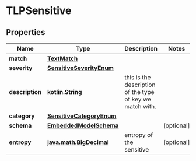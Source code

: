 
# TLPSensitive

## Properties
Name | Type | Description | Notes
------------ | ------------- | ------------- | -------------
**match** | [**TextMatch**](TextMatch.md) |  | 
**severity** | [**SensitiveSeverityEnum**](SensitiveSeverityEnum.md) |  | 
**description** | **kotlin.String** | this is the description of the type of key we match with. | 
**category** | [**SensitiveCategoryEnum**](SensitiveCategoryEnum.md) |  | 
**schema** | [**EmbeddedModelSchema**](EmbeddedModelSchema.md) |  |  [optional]
**entropy** | [**java.math.BigDecimal**](java.math.BigDecimal.md) | entropy of the sensitive |  [optional]



